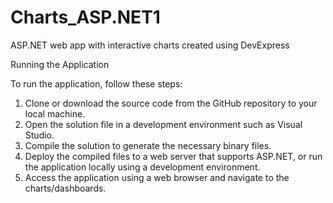 # Charts_ASP.NET1
ASP.NET web app with interactive charts created using DevExpress

Running the Application

To run the application, follow these steps:
1.	Clone or download the source code from the GitHub repository to your local machine.
2.	Open the solution file in a development environment such as Visual Studio.
3.	Compile the solution to generate the necessary binary files.
4.	Deploy the compiled files to a web server that supports ASP.NET, or run the application locally using a development environment.
5.	Access the application using a web browser and navigate to the charts/dashboards.


